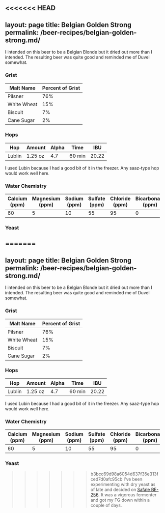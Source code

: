 <<<<<<< HEAD
---
layout: page
title: Belgian Golden Strong
permalink: /beer-recipes/belgian-golden-strong.md/
---

I intended on this beer to be a Belgian Blonde but it dried out more than I intended. The resulting beer was quite good and reminded me of Duvel somewhat.

### Grist

| Malt Name   | Percent of Grist |
|-------------|------------------|
| Pilsner     | 76%              |
| White Wheat | 15%              |
| Biscuit     | 7%               |
| Cane Sugar  | 2%               |

### Hops

| Hop    | Amount  | Alpha | Time   | IBU   |
|--------|---------|-------|--------|-------|
| Lublin | 1.25 oz | 4.7   | 60 min | 20.22 |

I used Lubin because I had a good bit of it in the freezer. Any saaz-type hop would work well here.

### Water Chemistry

| Calcium (ppm) | Magnesium (ppm) | Sodium (ppm) | Sulfate (ppm) | Chloride (ppm) | Bicarbonate (ppm) |
|---------------|-----------------|--------------|---------------|----------------|-------------------|
| 60            | 5               | 10           | 55            | 95             | 0                 |

### Yeast

=======
---
layout: page
title: Belgian Golden Strong
permalink: /beer-recipes/belgian-golden-strong.md/
---

I intended on this beer to be a Belgian Blonde but it dried out more than I intended. The resulting beer was quite good and reminded me of Duvel somewhat.

### Grist

| Malt Name   | Percent of Grist |
|-------------|------------------|
| Pilsner     | 76%              |
| White Wheat | 15%              |
| Biscuit     | 7%               |
| Cane Sugar  | 2%               |

### Hops

| Hop    | Amount  | Alpha | Time   | IBU   |
|--------|---------|-------|--------|-------|
| Lublin | 1.25 oz | 4.7   | 60 min | 20.22 |

I used Lubin because I had a good bit of it in the freezer. Any saaz-type hop would work well here.

### Water Chemistry

| Calcium (ppm) | Magnesium (ppm) | Sodium (ppm) | Sulfate (ppm) | Chloride (ppm) | Bicarbonate (ppm) |
|---------------|-----------------|--------------|---------------|----------------|-------------------|
| 60            | 5               | 10           | 55            | 95             | 0                 |

### Yeast

>>>>>>> b3bcc69d98a6054d637f35e313fced7d0afc95cb
I've been experimenting with dry yeast as of late and decided on [Safale BE-256](https://fermentis.com/en/fermentation-solutions/you-create-beer/safale-be-256/). It was a vigorous fermenter and got my FG down within a couple of days.